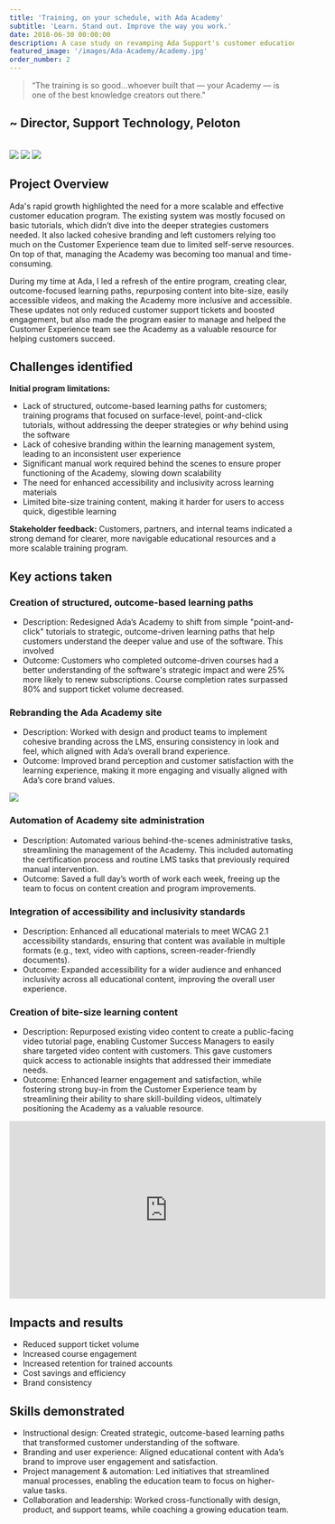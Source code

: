 ```yaml
---
title: 'Training, on your schedule, with Ada Academy'
subtitle: 'Learn. Stand out. Improve the way you work.'
date: 2018-06-30 00:00:00
description: A case study on revamping Ada Support's customer education program; Boosting engagement, driving adoption, and increasing retention through outcome-driven learning paths.
featured_image: '/images/Ada-Academy/Academy.jpg'
order_number: 2
---
```



> “The training is so good...whoever built that — your Academy — is one of the best knowledge creators out there."

## ~ Director, Support Technology, Peloton

<br>

<div class="gallery" data-columns="3">
    <img src="/images/Ada-Academy/courses.png">
    <img src="/images/Ada-Academy/learning-path.png">
    <img src="/images/Ada-Academy/credentials.png"> 
   
</div>

## Project Overview
Ada's rapid growth highlighted the need for a more scalable and effective customer education program. The existing system was mostly focused on basic tutorials, which didn’t dive into the deeper strategies customers needed. It also lacked cohesive branding and left customers relying too much on the Customer Experience team due to limited self-serve resources. On top of that, managing the Academy was becoming too manual and time-consuming.

During my time at Ada, I led a refresh of the entire program, creating clear, outcome-focused learning paths, repurposing content into bite-size, easily accessible videos, and making the Academy more inclusive and accessible. These updates not only reduced customer support tickets and boosted engagement, but also made the program easier to manage and helped the Customer Experience team see the Academy as a valuable resource for helping customers succeed.


## Challenges identified
**Initial program limitations:**
 - Lack of structured, outcome-based learning paths for customers; training programs that focused on surface-level,           point-and-click tutorials, without addressing the deeper strategies or *why* behind using the software
 - Lack of cohesive branding within the learning management system, leading to an inconsistent user experience 
 - Significant manual work required behind the scenes to ensure proper functioning of the Academy, slowing down scalability
 - The need for enhanced accessibility and inclusivity across learning materials
 - Limited bite-size training content, making it harder for users to access quick, digestible learning

**Stakeholder feedback:**
 Customers, partners, and internal teams indicated a strong demand for clearer, more navigable educational resources and a more scalable training program.

## Key actions taken

### Creation of structured, outcome-based learning paths
 - Description: Redesigned Ada’s Academy to shift from simple "point-and-click" tutorials to strategic, outcome-driven learning paths that help customers understand the deeper value and use of the software. This involved
 - Outcome: Customers who completed outcome-driven courses had a better understanding of the software's strategic impact and were 25% more likely to renew subscriptions. Course completion rates surpassed 80% and support ticket volume decreased.

### Rebranding the Ada Academy site
 - Description: Worked with design and product teams to implement cohesive branding across the LMS, ensuring consistency in look and feel, which aligned with Ada’s overall brand experience.
 - Outcome: Improved brand perception and customer satisfaction with the learning experience, making it more engaging and visually aligned with Ada’s core brand values.
<img src="/images/Ada-Academy/growing-business.png" />

### Automation of Academy site administration
 - Description: Automated various behind-the-scenes administrative tasks, streamlining the management of the Academy. This included automating the certification process and routine LMS tasks that previously required manual intervention.
 - Outcome: Saved a full day’s worth of work each week, freeing up the team to focus on content creation and program improvements.

### Integration of accessibility and inclusivity standards
 - Description: Enhanced all educational materials to meet WCAG 2.1 accessibility standards, ensuring that content was available in multiple formats (e.g., text, video with captions, screen-reader-friendly documents).
 - Outcome: Expanded accessibility for a wider audience and enhanced inclusivity across all educational content, improving the overall user experience.

### Creation of bite-size learning content 
 - Description: Repurposed existing video content to create a public-facing video tutorial page, enabling Customer Success Managers to easily share targeted video content with customers. This gave customers quick access to actionable insights that addressed their immediate needs.
 - Outcome: Enhanced learner engagement and satisfaction, while fostering strong buy-in from the Customer Experience team by streamlining their ability to share skill-building videos, ultimately positioning the Academy as a valuable resource. 



<iframe width="560" height="315" src="https://www.youtube.com/embed/g15OQCzrNVY" frameborder="0" allow="accelerometer; autoplay; clipboard-write; encrypted-media; gyroscope; picture-in-picture" allowfullscreen></iframe>

## Impacts and results
 - Reduced support ticket volume
 - Increased course engagement
 - Increased retention for trained accounts
 - Cost savings and efficiency 
 - Brand consistency

## Skills demonstrated
 - Instructional design: Created strategic, outcome-based learning paths that transformed customer understanding of the software.
 - Branding and user experience: Aligned educational content with Ada’s brand to improve user engagement and satisfaction.
 - Project management & automation: Led initiatives that streamlined manual processes, enabling the education team to focus on higher-value tasks.
 - Collaboration and leadership: Worked cross-functionally with design, product, and support teams, while coaching a growing education team.
